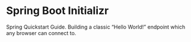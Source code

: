 # Spring Boot Initializr
Spring Quickstart Guide. Building a classic “Hello World!” endpoint which any browser can connect to.
